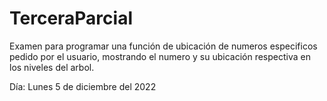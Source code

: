 # TerceraParcial

Examen para programar una función de ubicación de numeros especificos pedido por el usuario, mostrando el numero y su ubicación respectiva en los niveles del arbol.

Día: Lunes 5 de diciembre del 2022